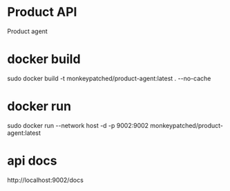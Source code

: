 # Product API
Product agent

# docker build 
sudo docker build -t monkeypatched/product-agent:latest . --no-cache

# docker run
sudo docker run  --network host -d -p 9002:9002 monkeypatched/product-agent:latest

# api docs
http://localhost:9002/docs